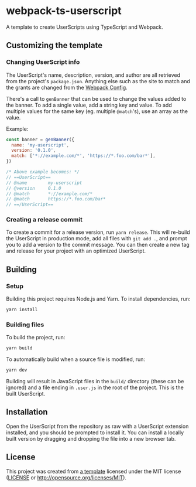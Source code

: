 # webpack-ts-userscript

A template to create UserScripts using TypeScript and Webpack.

<!-- Info on how to use the template -->

## Customizing the template

### Changing UserScript info

The UserScript's name, description, version, and author are all retrieved from the project's `package.json`.
Anything else such as the site to match and the grants are changed from the [Webpack Config].

There's a call to `genBanner` that can be used to change the values added to the banner.
To add a single value, add a string key and value. To add multiple values for
the same key (eg. multiple `@match`'s), use an array as the value.

Example:

```javascript
const banner = genBanner({
  name: 'my-userscript',
  version: '0.1.0',
  match: ['*://example.com/*', 'https://*.foo.com/bar*'],
})

/* Above example becomes: */
// ==UserScript==
// @name        my-userscript
// @version     0.1.0
// @match       *://example.com/*
// @match       https://*.foo.com/bar*
// ==/UserScript==
```

### Creating a release commit

To create a commit for a release version, run `yarn release`.
This will re-build the UserScript in production mode, add all files with `git add .`,
and prompt you to add a version to the commit message.
You can then create a new tag and release for your project with an optimized UserScript.

<!-- These instructions can be updated to fit your project's requirements -->

## Building

### Setup

Building this project requires Node.js and Yarn.
To install dependencies, run:

```sh
yarn install
```

### Building files

To build the project, run:

```sh
yarn build
```

To automatically build when a source file is modified, run:

```sh
yarn dev
```

Building will result in JavaScript files in the `build/` directory (these can be ignored)
and a file ending in `.user.js` in the root of the project.
This is the built UserScript.

## Installation

Open the UserScript from the repository as raw with a UserScript extension installed,
and you should be prompted to install it. You can install a locally built version
by dragging and dropping the file into a new browser tab.

## License

This project was created from [a template](https://gitlab.com/MysteryBlokHed/webpack-ts-userscript)
licensed under the MIT license
([LICENSE](https://gitlab.com/MysteryBlokHed/webpack-ts-userscript/-/blob/main/LICENSE)
or <http://opensource.org/licenses/MIT>).

[webpack config]: webpack.config.js
